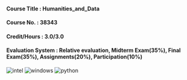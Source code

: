#### Course Title : Humanities_and_Data
#### Course No. : 38343
#### Credit/Hours : 3.0/3.0
#### Evaluation System : Relative evaluation, Midterm Exam(35%), Final Exam(35%), Assignments(20%), Participation(10%)

![intel](https://img.shields.io/badge/Intel-Core_i5_8th-0071C5?style=for-the-badge&logo=intel&logoColor=white) ![windows](https://img.shields.io/badge/Windows_11-LG_gram-0078D6?style=for-the-badge&logo=windows&logoColor=white) ![python](https://img.shields.io/badge/Python-3776AB?style=for-the-badge&logo=python&logoColor=white) 

